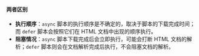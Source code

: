 #### 两者区别

- **执行顺序**：`async` 脚本的执行顺序是不确定的，取决于脚本的下载完成时间；而 `defer` 脚本会按照它们在 HTML 文档中出现的顺序执行。
- **阻塞情况**：`async` 脚本下载完成后会立即执行，可能会打断 HTML 文档的解析；`defer` 脚本则会在文档解析完成后执行，不会阻塞文档的解析。
